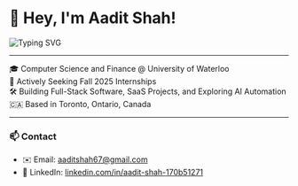 # 👋 Hey, I'm Aadit Shah!

<img src="https://readme-typing-svg.demolab.com?font=Fira+Code&weight=600&size=24&pause=1000&repeat=true&width=435&lines=Software+Developer;Aspiring+Entrepreneur" alt="Typing SVG" />

---

🎓 Computer Science and Finance @ University of Waterloo  
🚀 Actively Seeking Fall 2025 Internships  
🛠️ Building Full-Stack Software, SaaS Projects, and Exploring AI Automation  
🇨🇦 Based in Toronto, Ontario, Canada  

---

### 📫 Contact
- ✉️ Email: [aaditshah67@gmail.com](mailto:aaditshah67@gmail.com)
- 🔗 LinkedIn: [linkedin.com/in/aadit-shah-170b51271](https://www.linkedin.com/in/aadit-shah-170b51271)
